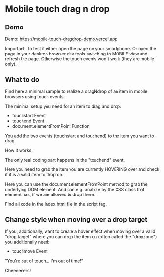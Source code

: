 # Mobile touch drag n drop


## Demo 

Demo: https://mobile-touch-dragdrop-demo.vercel.app

Important: To test it either open the page on your smartphone.
Or open the page in your desktop browser dev tools switching to MOBILE view and refresh the page.
Otherwise the touch events won't work (they are mobile only).

## What to do

Find here a minimal sample to realize a dragNdrop of an item in mobile browsers using touch events.

The minimal setup you need for an item to drag and drop:

- touchstart Event
- touchend Event
- document.elementFromPoint Function

You add the two events (touchstart and touchend) to the item you want to drag.

How it works:

The only real coding part happens in the "touchend" event.

Here you need to grab the item you are currently HOVERING over and check if it 
is a valid item to drop on.

Here you can use the document.elementFromPoint method to grab the underlying DOM element.
And can e.g. analyze by the CSS class that element has, if we are allowed to drop there.

Find all code in the index.html file in the script tag.

## Change style when moving over a drop target

If you, additionally, want to create a hover effect when moving over a valid "drop target" 
where you can drop the item on (often called the "dropzone") you additionally need:

- touchmove Event

"You're out of touch... I'm out of time!"

Cheeeeeers!